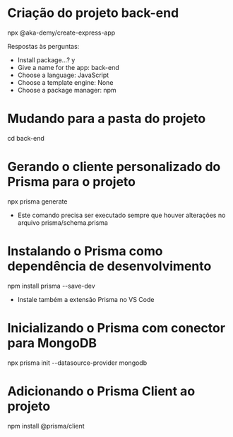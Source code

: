 # Criação do projeto back-end
npx @aka-demy/create-express-app

Respostas às perguntas:
* Install package...? y
* Give a name for the app: back-end
* Choose a language: JavaScript
* Choose a template engine: None
* Choose a package manager: npm

# Mudando para a pasta do projeto
cd back-end

# Gerando o cliente personalizado do Prisma para o projeto
npx prisma generate
* Este comando precisa ser executado sempre que houver alterações no arquivo prisma/schema.prisma

# Instalando o Prisma como dependência de desenvolvimento
npm install prisma --save-dev
* Instale também a extensão Prisma no VS Code

# Inicializando o Prisma com conector para MongoDB
npx prisma init --datasource-provider mongodb

# Adicionando o Prisma Client ao projeto
npm install @prisma/client


<!-- ##
mongodb+srv://josegabriel755:<password>@cluster0.slvs7mo.mongodb.net/
##
mongodb+srv://josegabriel755:Josegabriel!JG10$@cluster0.slvs7mo.mongodb.net/?retryWrites=true&w=majority&appName=Cluster0 -->